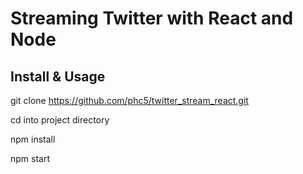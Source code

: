 # Streaming Twitter with React and Node

## Install & Usage

git clone https://github.com/phc5/twitter_stream_react.git

cd into project directory

npm install

npm start